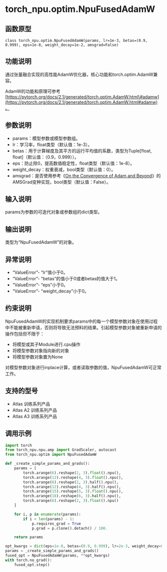 # torch_npu.optim.NpuFusedAdamW

## 函数原型

```
class torch_npu.optim.NpuFusedAdamW(params, lr=1e-3, betas=(0.9, 0.999), eps=1e-8, weight_decay=1e-2, amsgrad=False)
```

## 功能说明

通过张量融合实现的高性能AdamW优化器，核心功能和torch.optim.AdamW兼容。

AdamW的功能和原理可参考[https://pytorch.org/docs/2.1/generated/torch.optim.AdamW.html\#adamw](https://pytorch.org/docs/2.1/generated/torch.optim.AdamW.html#adamw)。

## 参数说明

- params：模型参数或模型参数组。
- lr：学习率，float类型（默认值：1e-3）。
- betas：用于计算梯度及其平方的运行平均值的系数，类型为Tuple[float, float]（默认值：（0.9，0.999））。
- eps：防止除0，提高数值稳定性，float类型（默认值：1e-8）。
- weight_decay：权重衰减，bool类型（默认值：0）。
- amsgrad：是否使用参考《[On the Convergence of Adam and Beyond](https://arxiv.org/pdf/1904.09237)》的AMSGrad变种实现，bool类型（默认值：False）。

## 输入说明

params为参数的可迭代对象或参数组的dict类型。

## 输出说明

类型为“NpuFusedAdamW”的对象。

## 异常说明

- “ValueError”- “lr”值小于0。
- “ValueError”- “betas”的值小于0或者betas的值大于1。
- “ValueError”- “eps”小于0。
- “ValueError”- “weight_decay”小于0。

## 约束说明

NpuFusedAdamW的实现机制要求params中的每一个模型参数对象在使用过程中不能被重新申请，否则将导致无法预料的结果。引起模型参数对象被重新申请的操作包括但不限于：

- 将模型或其子Module进行.cpu操作
- 将模型参数对象指向新的对象
- 将模型参数对象置为None

对模型参数对象进行inplace计算，或者读取参数的值，NpuFusedAdamW可正常工作。

## 支持的型号

- <term>Atlas 训练系列产品</term>
- <term>Atlas A2 训练系列产品</term>
- <term>Atlas A3 训练系列产品</term>

## 调用示例

```python
import torch
from torch_npu.npu.amp import GradScaler, autocast
from torch_npu.optim import NpuFusedAdamW 

def _create_simple_params_and_grads():
    params = [
        torch.arange(6).reshape(2, 3).float().npu(),
        torch.arange(12).reshape(4, 3).float().npu(),
        torch.arange(6).reshape(2, 3).half().npu(),
        torch.arange(12).reshape(4, 3).half().npu(),
        torch.arange(15).reshape(5, 3).float().npu(),
        torch.arange(18).reshape(6, 3).half().npu(),
        torch.arange(6).reshape(2, 3).float().npu()
    ]

    for i, p in enumerate(params):
        if i < len(params) - 1:
            p.requires_grad = True
            p.grad = p.clone().detach() / 100.

    return params

opt_kwargs = dict(eps=1e-8, betas=(0.9, 0.999), lr=2e-3, weight_decay=0.05)
params = _create_simple_params_and_grads()
fused_opt = NpuFusedAdamW(params, **opt_kwargs)
with torch.no_grad():
    fused_opt.step()
```

